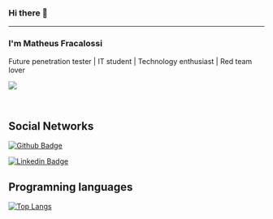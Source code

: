 ### Hi there 👋

<!--
**pleasematheus/pleasematheus** is a ✨ _special_ ✨ repository because its `README.md` (this file) appears on your GitHub profile.

Here are some ideas to get you started:

- 🔭 I’m currently working on ...
- 🌱 I’m currently learning ...
- 👯 I’m looking to collaborate on ...
- 🤔 I’m looking for help with ...
- 💬 Ask me about ...
- 📫 How to reach me: ...
- 😄 Pronouns: ...
- ⚡ Fun fact: ...
-->
---
### I'm Matheus Fracalossi
Future penetration tester | IT student | Technology enthusiast | Red team lover
<br>

<img src="https://media.giphy.com/media/WiM5K1e9MtEic/giphy.gif"></p>

<br>

## Social Networks

[![Github Badge](https://img.shields.io/badge/-Github-000?style=flat-square&logo=Github&logoColor=white&link=https://github.com/pleasematheus)](https://github.com/pleasematheus)

[![Linkedin Badge](https://img.shields.io/badge/-LinkedIn-blue?style=flat-square&logo=Linkedin&logoColor=white&link=https://www.linkedin.com/in/matheusfracalossi)](https://www.linkedin.com/in/matheusfracalossi)

## Programning languages
[![Top Langs](https://github-readme-stats.vercel.app/api/top-langs/?username=pleasematheus&langs_count=5)](https://github.com/pleasematheus/github-readme-stats)
